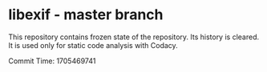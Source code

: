 # libexif - master branch

This repository contains frozen state of the repository.
Its history is cleared. It is used only for static code
analysis with Codacy.

Commit Time: 1705469741